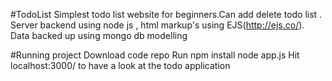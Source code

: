 #TodoList
Simplest todo list website for beginners.Can add delete todo list .
Server backend using node js , html markup's using EJS(http://ejs.co/).
Data backed up using mongo db modelling 


#Running project
Download code repo 
Run npm install
node app.js 
Hit localhost:3000/ to have a look at the todo application
